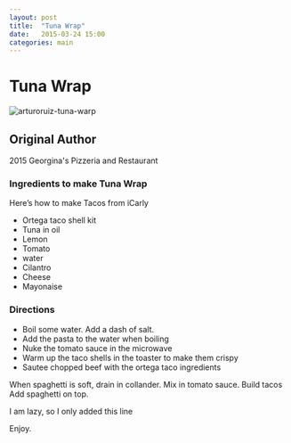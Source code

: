 ```yaml
---
layout: post
title:  "Tuna Wrap"
date:   2015-03-24 15:00
categories: main
---
```

# Tuna Wrap
![arturoruiz-tuna-warp](http://georginaspizzeriaandrestaurant.com/menu-item/tuna-wrap/)

## Original Author
2015 Georgina's Pizzeria and Restaurant

### Ingredients to make Tuna Wrap

Here’s how to make Tacos from iCarly

- Ortega taco shell kit
- Tuna in oil
- Lemon
- Tomato
- water 
- Cilantro
- Cheese
- Mayonaise

### Directions

- Boil some water. Add a dash of salt.
- Add the pasta to the water when boiling
- Nuke the tomato sauce in the microwave
- Warm up the taco shells in the toaster to make them crispy
- Sautee chopped beef with the ortega taco ingredients

When spaghetti is soft, drain in collander. Mix in tomato sauce.
Build tacos
Add spaghetti on top.

I am lazy, so I only added this line

Enjoy.
